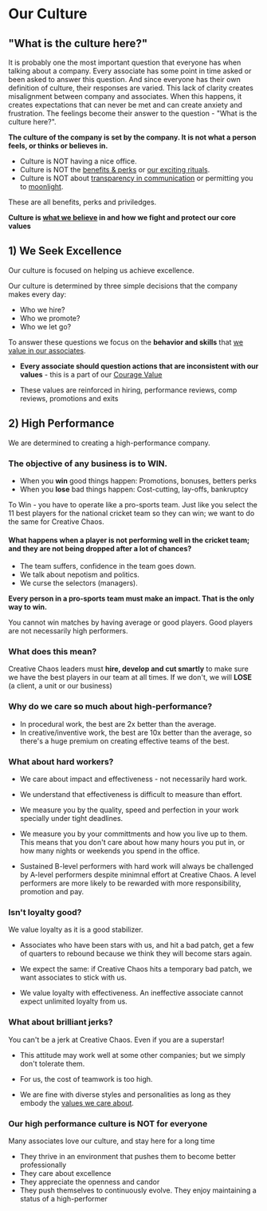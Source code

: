 # Our Culture

## "What is the culture here?"

It is probably one the most important question that everyone has when talking about a company. Every associate has some point in time asked or been asked to answer this question. And since everyone has their own definition of culture, their responses are varied. This lack of clarity creates misalignment between company and associates. When this happens, it creates expectations that can never be met and can create anxiety and frustration. The feelings become their answer to the question - "What is the culture here?".

**The culture of the company is set by the company. It is not what a person feels, or thinks or believes in.**

- Culture is NOT having a nice office.
- Culture is NOT the [benefits & perks](benefitsperks.md) or [our exciting rituals](ourrituals.md). 
- Culture is NOT about [transparency in communication](slack.md) or permitting you to [moonlight](moonlighting.md). 

These are all benefits, perks and priviledges.

**Culture is [what we believe](ourcorevalues.md) in and how we fight and protect our core values**

## 1) We Seek Excellence
Our culture is focused on helping us achieve excellence.

Our culture is determined by three simple decisions that the company makes every day:
- Who we hire?
- Who we promote?
- Who we let go?

To answer these questions we focus on the **behavior and skills** that [we value in our associates](whatwevalueinassociates.md).

- **Every associate should question actions that are inconsistent with our values** - this is a part of our [Courage Value](whatwevalueinassociates.md#courage)

- These values are reinforced in hiring, performance reviews, comp reviews, promotions and exits


## 2) High Performance
We are determined to creating a high-performance company.

### The objective of any business is to WIN.

- When you **win** good things happen: Promotions, bonuses, betters perks
- When you **lose** bad things happen: Cost-cutting, lay-offs, bankruptcy

To Win - you have to operate like a pro-sports team.
Just like you select the 11 best players for the national cricket team so they can win; we want to do the same for Creative Chaos.

#### What happens when a player is not performing well in the cricket team; and they are not being dropped after a lot of chances?
- The team suffers, confidence in the team goes down.
- We talk about nepotism and politics. 
- We curse the selectors (managers). 

**Every person in a pro-sports team must make an impact. That is the only way to win.**

You cannot win matches by having average or good players.
Good players are not necessarily high performers.

### What does this mean?
Creative Chaos leaders must **hire, develop and cut smartly** to make sure we have the best players in our team at all times.
If we don't, we will **LOSE** (a client, a unit or our business)

### Why do we care so much about high-performance?
- In procedural work, the best are 2x better than the average.
- In creative/inventive work, the best are 10x better than the average, so there's a huge premium on creating effective teams of the best.

### What about hard workers?
- We care about impact and effectiveness - not necessarily hard work.

- We understand that effectiveness is difficult to measure than effort.

- We measure you by the quality, speed and perfection in your work specially under tight deadlines.

- We measure you by your committments and how you live up to them. This means that you don't care about how many hours you put in, or how many nights or weekends you spend in the office.

- Sustained B-level performers with hard work will always be challenged by A-level performers despite minimnal effort at Creative Chaos. A level performers are more likely to be rewarded with more responsibility, promotion and pay.

### Isn't loyalty good?
We value loyalty as it is a good stabilizer.

- Associates who have been stars with us, and hit a bad patch, get a few of quarters to rebound because we think they will become stars again.

- We expect the same: if Creative Chaos hits a temporary bad patch, we want associates to stick with us.

- We value loyalty with effectiveness. An ineffective associate cannot expect unlimited loyalty from us.

### What about brilliant jerks?
You can't be a jerk at Creative Chaos. Even if you are a superstar!

- This attitude may work well at some other companies; but we simply don't tolerate them. 

- For us, the cost of teamwork is too high.

- We are fine with diverse styles and personalities as long as they embody the [values we care about](whatwevalueinassociates.md).


### Our high performance culture is NOT for everyone
Many associates love our culture, and stay here for a long time

- They thrive in an environment that pushes them to become better professionally
- They care about excellence
- They appreciate the openness and candor
- They push themselves to continuously evolve. They enjoy maintaining a status of a high-performer
